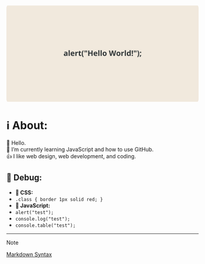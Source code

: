 <!-- About v.1.3.0 -->
<!-- Logo: oval - inspired by Patreon new logo, before that it was a circle. -->

![profile banner](github-profile-banner.png)

# ℹ️ About:  

👋 Hello.  
🌱 I’m currently learning JavaScript and how to use GitHub.  
👍 I like web design, web development, and coding.

## 🐞 Debug:
- **🎨 CSS:**
- `.class { border 1px solid red; }`
- **📜 JavaScript:**
- `alert("test");`
- `console.log("test");`
- `console.table("test");`
  
---
  
> [!NOTE]
> [Markdown Syntax](https://docs.github.com/github/writing-on-github/getting-started-with-writing-and-formatting-on-github/basic-writing-and-formatting-syntax) 
  



<!--
** is a ✨ _special_ ✨ repository because its `README.md` (this file) appears on your GitHub profile.

Here are some ideas to get you started:

- 🔭 I’m currently working on ...
- 🌱 I’m currently learning ...
- 👯 I’m looking to collaborate on ...
- 🤔 I’m looking for help with ...
- 💬 Ask me about ...
- 📫 How to reach me: ...
- 😄 Pronouns: ...
- ⚡ Fun fact: ...
-->


